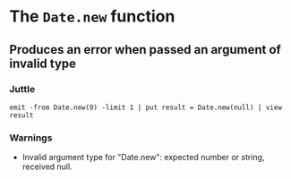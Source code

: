 The `Date.new` function
=======================

Produces an error when passed an argument of invalid type
---------------------------------------------------------

### Juttle

    emit -from Date.new(0) -limit 1 | put result = Date.new(null) | view result

### Warnings

  * Invalid argument type for "Date.new": expected number or string, received null.
